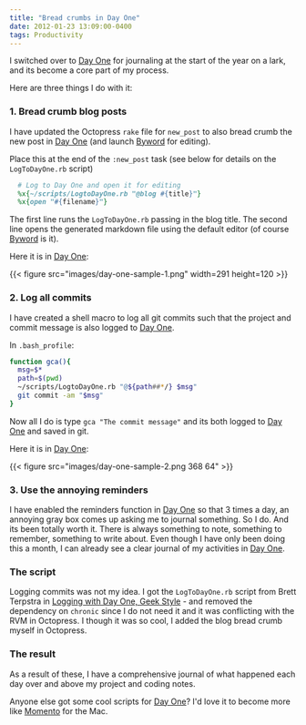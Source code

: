 ```yaml
---
title: "Bread crumbs in Day One"
date: 2012-01-23 13:09:00-0400
tags: Productivity
---
```


I switched over to [Day One](http://dayoneapp.com/) for journaling at the start of the year on a lark, and its become a core part of my process.

Here are three things I do with it:

### 1. Bread crumb blog posts

I have updated the Octopress `rake` file for `new_post` to also bread crumb the new post in [Day One](http://dayoneapp.com/) (and launch [Byword](http://bywordapp.com/) for editing).

Place this at the end of the `:new_post` task (see below for details on the `LogToDayOne.rb` script)

``` ruby
  # Log to Day One and open it for editing
  %x{~/scripts/LogtoDayOne.rb "@blog #{title}"}
  %x{open "#{filename}"}
```

The first line runs the `LogToDayOne.rb` passing in the blog title. The second line opens the generated markdown file using the default editor (of course [Byword](http://bywordapp.com/) is it).

Here it is in [Day One](http://dayoneapp.com/):

{{< figure src="images/day-one-sample-1.png" width=291 height=120 >}}

### 2. Log all commits

I have created a shell macro to log all git commits such that the project and commit message is also logged to [Day One](http://dayoneapp.com/).

In `.bash_profile`:

``` sh
function gca(){
  msg=$*
  path=$(pwd)
  ~/scripts/LogtoDayOne.rb "@${path##*/} $msg"
  git commit -am "$msg"
}
```

Now all I do is type `gca "The commit message"` and its both logged to [Day One](http://dayoneapp.com/) and saved in git.

Here it is in [Day One](http://dayoneapp.com/):

{{< figure src="images/day-one-sample-2.png 368 64" >}}

### 3. Use the annoying reminders

I have enabled the reminders function in [Day One](http://dayoneapp.com/) so that 3 times a day, an annoying gray box comes up asking me to journal something. So I do. And its been totally worth it.  There is always something to note, something to remember, something to write about. Even though I have only been doing this a month, I can already see a clear journal of my activities in [Day One](http://dayoneapp.com/).

### The script

Logging commits was not my idea. I got the `LogToDayOne.rb` script from Brett Terpstra in [Logging with Day One, Geek Style](http://brettterpstra.com/logging-with-day-one-geek-style/) - and removed the dependency on `chronic` since I do not need it and it was conflicting with the RVM in Octopress. I though it was so cool, I added the blog bread crumb myself in Octopress.

### The result

As a result of these, I have a comprehensive journal of what happened each day over and above my project and coding notes.

Anyone else got some cool scripts for [Day One](http://dayoneapp.com/)? I'd love it to become more like [Momento](http://www.momentoapp.com/) for the Mac.


